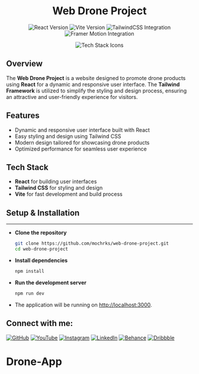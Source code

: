 <h1 align="center">Web Drone Project</h1>

<p align="center">
  <img src="https://img.shields.io/badge/React-18.0.0-blue" alt="React Version" />
  <img src="https://img.shields.io/badge/Vite-4.0.0-brightgreen" alt="Vite Version" />
  <img src="https://img.shields.io/badge/TailwindCSS-Integrated-06B6D4" alt="TailwindCSS Integration" />
  <img src="https://img.shields.io/badge/FramerMotion-Animations-ff69b4" alt="Framer Motion Integration" />
</p>

<p align="center">
  <img src="https://skillicons.dev/icons?i=react,vite,tailwind,framer" alt="Tech Stack Icons" />
</p>


## Overview

The **Web Drone Project** is a website designed to promote drone products using **React** for a dynamic and responsive user interface. The **Tailwind Framework** is utilized to simplify the styling and design process, ensuring an attractive and user-friendly experience for visitors.

## Features

- Dynamic and responsive user interface built with React
- Easy styling and design using Tailwind CSS
- Modern design tailored for showcasing drone products
- Optimized performance for seamless user experience

## Tech Stack

- **React** for building user interfaces
- **Tailwind CSS** for styling and design
- **Vite** for fast development and build process

## Setup & Installation

---

- **Clone the repository**

    ```bash
    git clone https://github.com/mochrks/web-drone-project.git
    cd web-drone-project
    ```

- **Install dependencies**

    ```bash
    npm install
    ```

- **Run the development server**

    ```bash
    npm run dev
    ```

- The application will be running on [http://localhost:3000](http://localhost:3000).


## Connect with me:
[![GitHub](https://img.shields.io/badge/GitHub-333?style=for-the-badge&logo=github&logoColor=white)](https://github.com/mochrks)
[![YouTube](https://img.shields.io/badge/YouTube-FF0000?style=for-the-badge&logo=youtube&logoColor=white)](https://youtube.com/@Gdvisuel)
[![Instagram](https://img.shields.io/badge/Instagram-E4405F?style=for-the-badge&logo=instagram&logoColor=white)](https://instagram.com/mochrks)
[![LinkedIn](https://img.shields.io/badge/LinkedIn-0077B5?style=for-the-badge&logo=linkedin&logoColor=white)](https://linkedin.com/in/mochrks)
[![Behance](https://img.shields.io/badge/Behance-1769FF?style=for-the-badge&logo=behance&logoColor=white)](https://behance.net/mochrks)
[![Dribbble](https://img.shields.io/badge/Dribbble-EA4C89?style=for-the-badge&logo=dribbble&logoColor=white)](https://dribbble.com/mochrks)
# Drone-App
